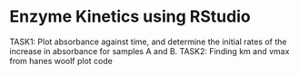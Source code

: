 # Enzyme Kinetics using RStudio
TASK1: Plot absorbance against time, and determine the initial rates of the increase in absorbance for samples A and B. 
TASK2: Finding km and vmax from hanes woolf plot code
